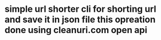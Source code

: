 # simple url shorter cli for shorting url and save it in json file this opreation done using cleanuri.com open api
